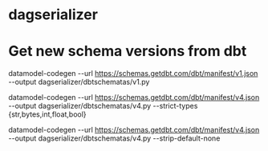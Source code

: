 # dagserializer



# Get new schema versions from dbt
datamodel-codegen --url https://schemas.getdbt.com/dbt/manifest/v1.json --output dagserializer/dbtschematas/v1.py


datamodel-codegen --url https://schemas.getdbt.com/dbt/manifest/v4.json --output dagserializer/dbtschematas/v4.py --strict-types {str,bytes,int,float,bool}


datamodel-codegen --url https://schemas.getdbt.com/dbt/manifest/v4.json --output dagserializer/dbtschematas/v4.py --strip-default-none